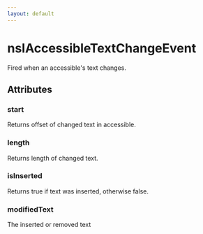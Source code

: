 ```yaml
---
layout: default
---
```


# nsIAccessibleTextChangeEvent #
  
Fired when an accessible's text changes.  
  

## Attributes ##

### start ###
  
Returns offset of changed text in accessible.  
  

### length ###
  
Returns length of changed text.  
  

### isInserted ###
  
Returns true if text was inserted, otherwise false.  
  

### modifiedText ###
  
The inserted or removed text  
  

